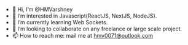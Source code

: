 - 👋 Hi, I’m @HMVarshney
- 👀 I’m interested in Javascript(ReactJS, NextJS, NodeJS).
- 🌱 I’m currently learning Web Sockets.
- 💞️ I’m looking to collaborate on any freelance or large scale project.
- 📫 How to reach me: mail me at hmv0071@outlook.com

<!---
HMVarshney/HMVarshney is a ✨ special ✨ repository because its `README.md` (this file) appears on your GitHub profile.
You can click the Preview link to take a look at your changes.
--->
